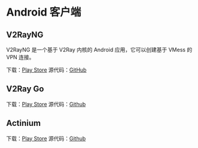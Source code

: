# Android 客户端

## V2RayNG

V2RayNG 是一个基于 V2Ray 内核的 Android 应用，它可以创建基于 VMess 的 VPN 连接。

下载：[Play Store](https://play.google.com/store/apps/details?id=com.v2ray.ang)
源代码：[GitHub](https://github.com/2dust/v2rayNG)

## V2Ray Go

下载：[Play Store](https://play.google.com/store/apps/details?id=org.kkdev.v2raygo)
源代码：[Github](https://github.com/xiaokangwang/V2RayGO)

## Actinium

下载：[Play Store](https://play.google.com/store/apps/details?id=com.v2ray.actinium)
源代码：[Github](https://github.com/V2Ray-Android/Actinium)

